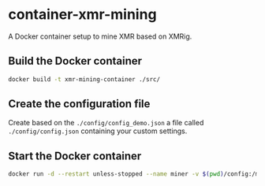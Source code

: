 # container-xmr-mining

A Docker container setup to mine XMR based on XMRig.

## Build the Docker container

```bash
docker build -t xmr-mining-container ./src/ 
```

## Create the configuration file

Create based on the `./config/config_demo.json` a file called `./config/config.json` containing your custom settings.

## Start the Docker container

```bash
docker run -d --restart unless-stopped --name miner -v $(pwd)/config:/miner-config xmr-mining-container
```
